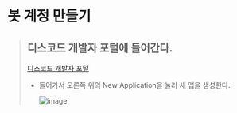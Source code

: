 # 봇 계정 만들기

> ## 디스코드 개발자 포털에 들어간다.
> [디스코드 개발자 포털](https://discord.com/developers/applications)
>
> - 들어가서 오른쪽 위의 New Application을 눌러 새 앱을 생성한다.
>
>   ![image](https://github.com/user-attachments/assets/3ca65608-835a-455f-86b8-2c2ee71d3a2e)

